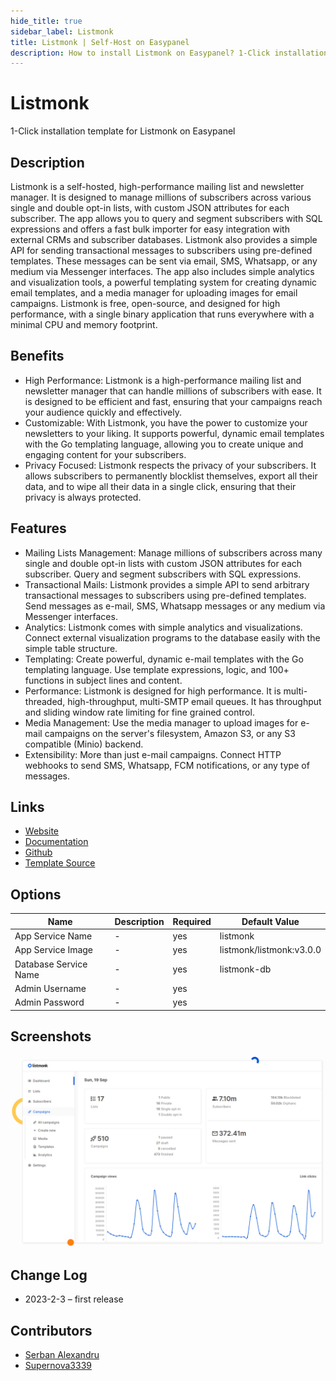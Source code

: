 ```yaml
---
hide_title: true
sidebar_label: Listmonk
title: Listmonk | Self-Host on Easypanel
description: How to install Listmonk on Easypanel? 1-Click installation template for Listmonk on Easypanel
---
```


<!-- generated -->

# Listmonk

1-Click installation template for Listmonk on Easypanel

## Description

Listmonk is a self-hosted, high-performance mailing list and newsletter manager. It is designed to manage millions of subscribers across various single and double opt-in lists, with custom JSON attributes for each subscriber. The app allows you to query and segment subscribers with SQL expressions and offers a fast bulk importer for easy integration with external CRMs and subscriber databases. Listmonk also provides a simple API for sending transactional messages to subscribers using pre-defined templates. These messages can be sent via email, SMS, Whatsapp, or any medium via Messenger interfaces. The app also includes simple analytics and visualization tools, a powerful templating system for creating dynamic email templates, and a media manager for uploading images for email campaigns. Listmonk is free, open-source, and designed for high performance, with a single binary application that runs everywhere with a minimal CPU and memory footprint.

## Benefits

- High Performance: Listmonk is a high-performance mailing list and newsletter manager that can handle millions of subscribers with ease. It is designed to be efficient and fast, ensuring that your campaigns reach your audience quickly and effectively.
- Customizable: With Listmonk, you have the power to customize your newsletters to your liking. It supports powerful, dynamic email templates with the Go templating language, allowing you to create unique and engaging content for your subscribers.
- Privacy Focused: Listmonk respects the privacy of your subscribers. It allows subscribers to permanently blocklist themselves, export all their data, and to wipe all their data in a single click, ensuring that their privacy is always protected.

## Features

- Mailing Lists Management: Manage millions of subscribers across many single and double opt-in lists with custom JSON attributes for each subscriber. Query and segment subscribers with SQL expressions.
- Transactional Mails: Listmonk provides a simple API to send arbitrary transactional messages to subscribers using pre-defined templates. Send messages as e-mail, SMS, Whatsapp messages or any medium via Messenger interfaces.
- Analytics: Listmonk comes with simple analytics and visualizations. Connect external visualization programs to the database easily with the simple table structure.
- Templating: Create powerful, dynamic e-mail templates with the Go templating language. Use template expressions, logic, and 100+ functions in subject lines and content.
- Performance: Listmonk is designed for high performance. It is multi-threaded, high-throughput, multi-SMTP email queues. It has throughput and sliding window rate limiting for fine grained control.
- Media Management: Use the media manager to upload images for e-mail campaigns on the server's filesystem, Amazon S3, or any S3 compatible (Minio) backend.
- Extensibility: More than just e-mail campaigns. Connect HTTP webhooks to send SMS, Whatsapp, FCM notifications, or any type of messages.

## Links

- [Website](https://listmonk.app/)
- [Documentation](https://listmonk.app/docs/)
- [Github](https://github.com/knadh/listmonk)
- [Template Source](https://github.com/easypanel-io/templates/tree/main/templates/listmonk)

## Options

Name | Description | Required | Default Value
-|-|-|-
App Service Name | - | yes | listmonk
App Service Image | - | yes | listmonk/listmonk:v3.0.0
Database Service Name | - | yes | listmonk-db
Admin Username | - | yes | 
Admin Password | - | yes | 

## Screenshots

![Listmonk Screenshot](./assets/screenshot.png)

## Change Log

- 2023-2-3 – first release

## Contributors

- [Serban Alexandru](https://github.com/serban-alexandru)
- [Supernova3339](https://github.com/supernova3339)
